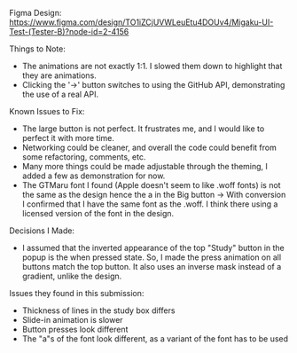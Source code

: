 Figma Design: https://www.figma.com/design/TO1iZCjUVWLeuEtu4DOUv4/Migaku-UI-Test-(Tester-B)?node-id=2-4156

Things to Note:
- The animations are not exactly 1:1. I slowed them down to highlight that they are animations.
- Clicking the '->' button switches to using the GitHub API, demonstrating the use of a real API.

Known Issues to Fix:
- The large button is not perfect. It frustrates me, and I would like to perfect it with more time.
- Networking could be cleaner, and overall the code could benefit from some refactoring, comments, etc.
- Many more things could be made adjustable through the theming, I added a few as demonstration for now.
- The GTMaru font I found (Apple doesn't seem to like .woff fonts) is not the same as the design hence the a in the Big button -> With conversion I confirmed that I have the same font as the .woff. I think there using a licensed version of the font in the design.


Decisions I Made:
- I assumed that the inverted appearance of the top "Study" button in the popup is the when pressed state. So, I made the press animation on all buttons match the top button. It also uses an inverse mask instead of a gradient, unlike the design.

Issues they found in this submission:
- Thickness of lines in the study box differs
- Slide-in animation is slower
- Button presses look different
- The "a"s of the font look different, as a variant of the font has to be used

